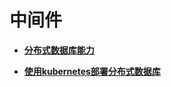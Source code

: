 # 中间件

-   **[分布式数据库能力](分布式数据库能力.md)**  

-   **[使用kubernetes部署分布式数据库](使用kubernetes部署分布式数据库.md)**  


